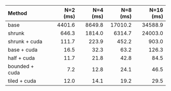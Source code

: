 | Method         |   N=2 (ms) |   N=4 (ms) |   N=8 (ms) |   N=16 (ms) |
|:---------------|-----------:|-----------:|-----------:|------------:|
| base           |     4401.6 |     8649.8 |    17010.2 |     34588.9 |
| shrunk         |      646.3 |     1814.0 |     6314.7 |     24003.0 |
| shrunk + cuda  |      111.7 |      223.9 |      452.2 |       903.0 |
| base + cuda    |       16.5 |       32.3 |       63.2 |       126.3 |
| half + cuda    |       11.7 |       21.8 |       42.8 |        84.5 |
| bounded + cuda |        7.2 |       12.8 |       24.1 |        46.5 |
| tiled + cuda   |       12.0 |       14.1 |       19.2 |        29.5 |
